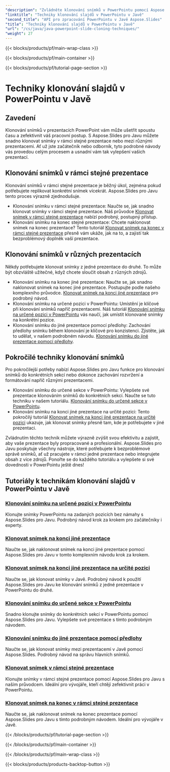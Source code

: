 ```yaml
---
"description": "Zvládněte klonování snímků v PowerPointu pomocí Aspose.Slides pro Javu. Naučte se bezproblémově klonovat snímky v rámci jedné prezentace nebo mezi prezentacemi."
"linktitle": "Techniky klonování slajdů v PowerPointu v Javě"
"second_title": "API pro zpracování PowerPointu v Javě Aspose.Slides"
"title": "Techniky klonování slajdů v PowerPointu v Javě"
"url": "/cs/java/java-powerpoint-slide-cloning-techniques/"
"weight": 27
---
```


{{< blocks/products/pf/main-wrap-class >}}

{{< blocks/products/pf/main-container >}}

{{< blocks/products/pf/tutorial-page-section >}}

# Techniky klonování slajdů v PowerPointu v Javě

##  Zavedení

Klonování snímků v prezentacích PowerPoint vám může ušetřit spoustu času a zefektivnit váš pracovní postup. S Aspose.Slides pro Javu můžete snadno klonovat snímky v rámci stejné prezentace nebo mezi různými prezentacemi. Ať už jste začátečník nebo odborník, tyto podrobné návody vás provedou celým procesem a usnadní vám tak vylepšení vašich prezentací.

## Klonování snímků v rámci stejné prezentace

Klonování snímků v rámci stejné prezentace je běžný úkol, zejména pokud potřebujete replikovat konkrétní snímek vícekrát. Aspose.Slides pro Javu tento proces výrazně zjednodušuje.

- Klonování snímku v rámci stejné prezentace: Naučte se, jak snadno klonovat snímky v rámci stejné prezentace. Náš průvodce [Klonovat snímek v rámci stejné prezentace](./clone-slide-within-same-presentation-powerpoint/) nabízí podrobný, postupný přístup.
- Klonování snímku na konec stejné prezentace: Chcete naklonovat snímek na konec prezentace? Tento tutoriál [Klonovat snímek na konec v rámci stejné prezentace](./clone-slide-end-within-same-presentation-powerpoint/) přesně vám ukáže, jak na to, a zajistí tak bezproblémový doplněk vaší prezentace.

## Klonování snímků v různých prezentacích

Někdy potřebujete klonovat snímky z jedné prezentace do druhé. To může být obzvláště užitečné, když chcete sloučit obsah z různých zdrojů.

- Klonování snímku na konec jiné prezentace: Naučte se, jak snadno naklonovat snímek na konec jiné prezentace. Postupujte podle našeho komplexního průvodce. [Klonovat snímek na konci jiné prezentace](./clone-slide-end-another-presentation-powerpoint/) pro podrobný návod.
- Klonování snímku na určené pozici v PowerPointu: Umístění je klíčové při klonování snímků napříč prezentacemi. Náš tutoriál [Klonování snímku na určené pozici v PowerPointu](./clone-slide-specified-position-powerpoint/) vás naučí, jak umístit klonované snímky na konkrétní pozice.
- Klonování snímku do jiné prezentace pomocí předlohy: Zachování předlohy snímku během klonování je klíčové pro konzistenci. Zjistěte, jak to udělat, v našem podrobném návodu. [Klonování snímku do jiné prezentace pomocí předlohy](./clone-slide-another-presentation-master-powerpoint/).

## Pokročilé techniky klonování snímků

Pro pokročilejší potřeby nabízí Aspose.Slides pro Javu funkce pro klonování snímků do konkrétních sekcí nebo dokonce zachování rozvržení a formátování napříč různými prezentacemi.

- Klonování snímku do určené sekce v PowerPointu: Vylepšete své prezentace klonováním snímků do konkrétních sekcí. Naučte se tuto techniku v našem tutoriálu. [Klonování snímku do určené sekce v PowerPointu](./clone-slide-specified-section-powerpoint/).
- Klonování snímku na konci jiné prezentace na určité pozici: Tento pokročilý tutoriál [Klonovat snímek na konci jiné prezentace na určité pozici](./clone-slide-end-another-specific-position-powerpoint/) ukazuje, jak klonovat snímky přesně tam, kde je potřebujete v jiné prezentaci.

Zvládnutím těchto technik můžete výrazně zvýšit svou efektivitu a zajistit, aby vaše prezentace byly propracované a profesionální. Aspose.Slides pro Javu poskytuje všechny nástroje, které potřebujete k bezproblémové správě snímků, ať už pracujete v rámci jedné prezentace nebo integrujete obsah z více zdrojů. Ponořte se do každého tutoriálu a vylepšete si své dovednosti v PowerPointu ještě dnes!
## Tutoriály k technikám klonování slajdů v PowerPointu v Javě
### [Klonování snímku na určené pozici v PowerPointu](./clone-slide-specified-position-powerpoint/)
Klonujte snímky PowerPointu na zadaných pozicích bez námahy s Aspose.Slides pro Javu. Podrobný návod krok za krokem pro začátečníky i experty.
### [Klonovat snímek na konci jiné prezentace](./clone-slide-end-another-presentation-powerpoint/)
Naučte se, jak naklonovat snímek na konci jiné prezentace pomocí Aspose.Slides pro Javu v tomto komplexním návodu krok za krokem.
### [Klonovat snímek na konci jiné prezentace na určité pozici](./clone-slide-end-another-specific-position-powerpoint/)
Naučte se, jak klonovat snímky v Javě. Podrobný návod k použití Aspose.Slides pro Javu ke klonování snímků z jedné prezentace v PowerPointu do druhé.
### [Klonování snímku do určené sekce v PowerPointu](./clone-slide-specified-section-powerpoint/)
Snadno klonujte snímky do konkrétních sekcí v PowerPointu pomocí Aspose.Slides pro Javu. Vylepšete své prezentace s tímto podrobným návodem.
### [Klonování snímku do jiné prezentace pomocí předlohy](./clone-slide-another-presentation-master-powerpoint/)
Naučte se, jak klonovat snímky mezi prezentacemi v Javě pomocí Aspose.Slides. Podrobný návod na správu hlavních snímků.
### [Klonovat snímek v rámci stejné prezentace](./clone-slide-within-same-presentation-powerpoint/)
Klonujte snímky v rámci stejné prezentace pomocí Aspose.Slides pro Javu s naším průvodcem. Ideální pro vývojáře, kteří chtějí zefektivnit práci v PowerPointu.
### [Klonovat snímek na konec v rámci stejné prezentace](./clone-slide-end-within-same-presentation-powerpoint/)
Naučte se, jak naklonovat snímek na konec prezentace pomocí Aspose.Slides pro Javu s tímto podrobným návodem. Ideální pro vývojáře v Javě.

{{< /blocks/products/pf/tutorial-page-section >}}

{{< /blocks/products/pf/main-container >}}

{{< /blocks/products/pf/main-wrap-class >}}

{{< blocks/products/products-backtop-button >}}